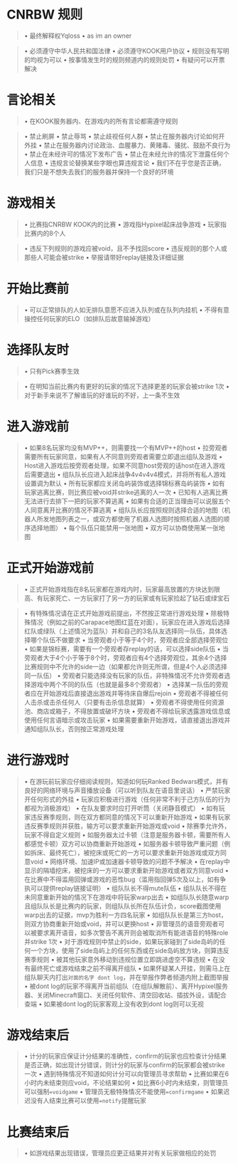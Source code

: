 # CNRBW 规则

> • 最终解释权Yqloss
• as im an owner

> • 必须遵守中华人民共和国法律
• 必须遵守KOOK用户协议
• 规则没有写明的均视为可以
• 按事情发生时的规则频道内的规则处罚
• 有疑问可以开票解决

# 言论相关
> • 在KOOK服务器内、在游戏内的所有言论都需遵守规则

> • 禁止刷屏
• 禁止辱骂
• 禁止歧视任何人群
• 禁止在服务器内讨论如何开外挂
• 禁止在服务器内讨论政治、血腥暴力、黄赌毒、骚扰、鼓励不良行为
• 禁止在未经许可的情况下发布广告
• 禁止在未经允许的情况下泄露任何个人信息
• 违规言论替换某些字眼也算违规言论
• 我们不在乎您是否正确，我们只是不想失去我们的服务器并保持一个良好的环境

# 游戏相关
> • 比赛指CNRBW KOOK内的比赛
• 游戏指Hypixel起床战争游戏
• 玩家指比赛内的8个人

> • 违反下列规则的游戏应被void，且不予找回score
• 违反规则的那个人或那些人可能会被strike
• 举报请带好replay链接及详细证据

# 开始比赛前
> • 可以正常排队的人如无排队意愿不应进入队列或在队列内挂机
• 不得有意操控任何玩家的ELO（如排队后故意输掉游戏）

# 选择队友时
> • 只有Pick赛季生效

> • 在明知当前比赛内有更好的玩家的情况下选择更差的玩家会被strike 1次
• 对于新手来说不了解谁玩的好谁玩的不好，上一条不生效

# 进入游戏前
> • 如果8名玩家均没有MVP++，则需要找一个有MVP++的host
• 拉旁观者需要所有玩家同意，如果有人不同意则旁观者需要立即退出组队及游戏
• Host进入游戏后按旁观者处理，如果不同意host旁观的话host在进入游戏后需要退出
• 组队队长应进入起床战争4v4v4v4模式，并将所有私人游戏设置调为默认
• 所有玩家都应关闭岛屿装饰或选择锦标赛岛屿装饰
• 如有玩家逃离比赛，则比赛应被void并strike逃离的人一次
• 已知有人逃离比赛无法进行去排下一把的玩家不算逃离
• 如果有合适的正当理由可以说服五个人同意离开比赛的情况不算逃离
• 组队队长应按照规则选择合适的地图（机器人所发地图列表之一，或双方都使用了机器人选图时按照机器人选图的顺序选择地图）
• 每个队伍只能禁用一张地图
• 双方可以协商使用某一张地图

# 正式开始游戏前
> • 正式开始游戏指在8名玩家都在游戏内时，玩家最高放置的方块达到限高、有玩家死亡、一方玩家打了另一方的玩家或有玩家捡起了钻石或绿宝石

> • 有特殊情况请在正式开始游戏前提出，不然按正常进行游戏处理
• 除极特殊情况（例如之前的Carapace地图红蓝在对面），玩家应在进入游戏后选择红队或绿队（上述情况为蓝队）并和自己的3名队友选择同一队伍，具体选择哪个队伍不做要求
• 当旁观者小于等于4个时，旁观者应全部选择旁观位
• 如果是锦标赛，需要有一个旁观者存replay的话，可以选择side队伍
• 当旁观者大于4个小于等于8个时，旁观者应有4个选择旁观位，其余4个选择比赛规则中不允许的side一边（如果都允许则无所谓，但是4个人必须选择同一队伍）
• 旁观者只能选择没有玩家的队伍，非特殊情况不允许旁观者选择游戏中两个不同的队伍（也就是最多8个旁观者）
• 选择某一队伍的旁观者应在开始游戏后直接退出游戏并等待床自爆后rejoin
• 旁观者不得被任何人击杀或击杀任何人（只要有击杀信息就算）
• 旁观者不得使用任何资源池、商店或箱子，不得放置或破坏方块
• 旁观者不得给玩家透露游戏信息或使用任何言语暗示或攻击玩家
• 如果需要重新开始游戏，请直接退出游戏并通知组队队长，否则按正常游戏处理

# 进行游戏时
> • 在游玩前玩家应仔细阅读规则，知道如何玩Ranked Bedwars模式，并有良好的网络环境与声音播放设备（可以听到队友在语音里说话）
• 严禁玩家开任何形式的外挂
• 玩家应积极进行游戏（任何非常不利于己方队伍的行为都视为消极游戏）
• 在队友要求时应打开听筒（关闭静音模式）
• 如有玩家违反赛季规则，则在双方都同意的情况下可以重新开始游戏
• 如果有玩家违反赛季规则并获胜，输方可以要求重新开始游戏或void
• 除赛季允许外，玩家不得自定义规则
• 如服务器太过卡顿（注意是服务器卡顿，需要所有人都感觉卡顿）双方可以协商重新开始游戏
• 如服务器卡顿导致严重问题（例如拆床、最终死亡），被挖床或死亡的一方可以要求重新开始游戏或双方同意void
• 网络环境、加速IP或加速器卡顿导致的问题不予解决
• 在replay中显示的隔墙挖床，被挖床的一方可以要求重新开始游戏或者双方同意void
• 在比赛中不得滥用回弹或游戏的恶性bug（滥用指回弹5次及以上，如有争执可以提供replay链接证明）
• 组队队长不得mute队伍
• 组队队长不得在未同意重新开始的情况下在游戏中将玩家warp出去
• 如组队队长随意warp且组队队长是比赛内的玩家，则组队队长所在队伍计负，score截图使用warp出去的证据，mvp为胜利一方四名玩家
• 如组队队长是第三方host，则双方协商重新开始或void，并可以更换host
• 非管理员的语音旁观者可以被要求离开语音，如多次警告不离开则会被取消所有能进语音的特殊role并strike 1次
• 对于游戏规则中禁止的side，如果玩家碰到了side岛屿的任何一个方块，使用了side岛屿上的任何东西或在side岛屿放方块，则算违反赛季规则
• 被其他玩家意外移动到违规位置立即跳进虚空不算违规
• 在没有最终死亡或游戏结束之前不得离开组队
• 如果怀疑某人开挂，则需马上在组队聊天内打出`对面的名字 dont log`，并在举报作弊者频道内附上截图举报
• 被dont log的玩家不得离开当前组队（在组队解散前）、离开Hypixel服务器、关闭Minecraft窗口、关闭任何软件、清空回收站、插拔外设，请配合查端
• 如果被dont log的玩家客观上没有收到dont log则可以无视

# 游戏结束后
> • 计分的玩家应保证计分结果的准确性，confirm的玩家也应检查计分结果是否正确，如出现计分错误，则计分的玩家与confirm的玩家都会被strike一次
• 遇到特殊情况不知道如何计分可以向管理员寻求帮助
• 比赛如果在6小时内未结束则应void，不论结果如何
• 如比赛6小时内未结束，则管理员可以强制`=voidgame`
• 管理员无极特殊情况不能使用`=confirmgame`
• 如果迟迟没有人结束比赛可以使用`=notify`提醒玩家

# 比赛结束后
> • 如游戏结果出现错误，管理员应更正结果并对有关玩家做相应的处罚
